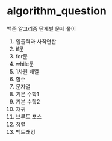 # algorithm_question

백준 알고리즘 단계별 문제 풀이

1. 입출력과 사칙연산
2. if문
3. for문
4. while문
5. 1차원 배열
6. 함수
7. 문자열
8. 기본 수학1
9. 기본 수학2
10. 재귀
11. 브루트 포스
12. 정렬
13. 백트래킹
